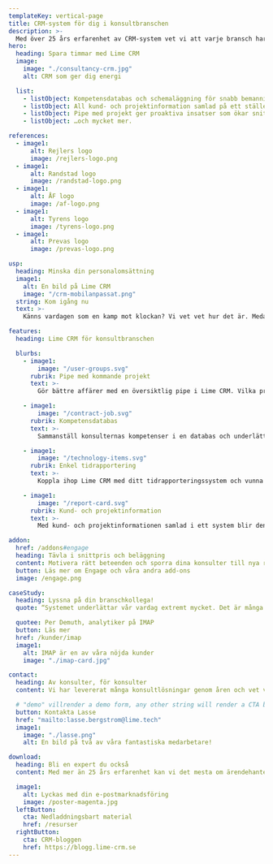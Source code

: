 ```yaml
---
templateKey: vertical-page
title: CRM-system för dig i konsultbranschen
description: >-
  Med över 25 års erfarenhet av CRM-system vet vi att varje bransch har sina unika behov. Därför har vi skapat en lösning för dig i konsultbranschen.
hero:
  heading: Spara timmar med Lime CRM
  image:
    image: "./consultancy-crm.jpg"
    alt: CRM som ger dig energi

  list:
    - listObject: Kompetensdatabas och schemaläggning för snabb bemanning.
    - listObject: All kund- och projektinformation samlad på ett ställe. Alltid tillgänglig.
    - listObject: Pipe med projekt ger proaktiva insatser som ökar snittpris och beläggning.
    - listObject: …och mycket mer.

references:
  - image1:
      alt: Rejlers logo
      image: /rejlers-logo.png
  - image1:
      alt: Randstad logo
      image: /randstad-logo.png
  - image1:
      alt: ÅF logo
      image: /af-logo.png
  - image1:
      alt: Tyrens logo
      image: /tyrens-logo.png
  - image1:
      alt: Prevas logo
      image: /prevas-logo.png

usp:
  heading: Minska din personalomsättning
  image1:
    alt: En bild på Lime CRM
    image: "/crm-mobilanpassat.png"
  string: Kom igång nu
  text: >-
    Känns vardagen som en kamp mot klockan? Vi vet vet hur det är. Medarbetarna ska helst lägga minimalt med tid på administration för att kunna debitera fler timmar och höja marginalerna. Samtidigt måste all kund-, konsult- och projektinformation vara uppdaterad och tillgänglig för att alla ska kunna ge en bra leverans. Och stressen får inte ta över. Lösningen? Lime CRM.

features:
  heading: Lime CRM för konsultbranschen

  blurbs:
    - image1:
        image: "/user-groups.svg"
      rubrik: Pipe med kommande projekt
      text: >-
        Gör bättre affärer med en översiktlig pipe i Lime CRM. Vilka projekt är planerade? Går det sälja mer till samma kund? Öka snittpriset och beläggningen genom att vara proaktiv.

    - image1:
        image: "/contract-job.svg"
      rubrik: Kompetensdatabas
      text: >-
        Sammanställ konsulternas kompetenser i en databas och underlätta bemanningen av projekt. Sätt snabbt rätt kompetens på rätt plats och vid rätt tillfälle när en kund hör av sig.

    - image1:
        image: "/technology-items.svg"
      rubrik: Enkel tidrapportering
      text: >-
        Koppla ihop Lime CRM med ditt tidrapporteringssystem och vunna projekt blir direkt tillgängliga för rapportering. Läs tillbaka nedlagd tid och få affärsuppföljningen direkt.

    - image1:
        image: "/report-card.svg"
      rubrik: Kund- och projektinformation
      text: >-
        Med kund- och projektinformationen samlad i ett system blir den lättare att uppdatera. Det betyder mindre administration, mer tid (och data) för bra leveranser och i slutändan ökad kundnöjdhet.

addon:
  href: /addons#engage
  heading: Tävla i snittpris och beläggning
  content: Motivera rätt beteenden och sporra dina konsulter till nya resultat genom tävlingar. Engage add-on för Lime CRM kan användas både för klassiska säljtävlingar och för att skapa mjukare beteendeförändringar. Du skapar själv tävlingarna, baserade på den CRM-data som är viktigast för ditt bolag just nu.
  button: Läs mer om Engage och våra andra add-ons
  image: /engage.png

caseStudy:
  heading: Lyssna på din branschkollega!
  quote: “Systemet underlättar vår vardag extremt mycket. Det är många samtal, många kontakter och flera projekt som körs parallellt, så det är väldigt viktigt att vi har struktur och överblick. Det får vi med Lime CRM och kan driva våra projekt så som vi vill.”

  quotee: Per Demuth, analytiker på IMAP
  button: Läs mer
  href: /kunder/imap
  image1:
    alt: IMAP är en av våra nöjda kunder
    image: "./imap-card.jpg"

contact:
  heading: Av konsulter, för konsulter
  content: Vi har levererat många konsultlösningar genom åren och vet vad som krävs för att du ska få en enklare vardag. Oavsett om du arbetar på något av de stora bolagen eller ett av de mindre – våra konsulter hjälper gärna dig och dina kollegor.

  # "demo" villrender a demo form, any other string will render a CTA button, and the href below is where it will point to
  button: Kontakta Lasse
  href: "mailto:lasse.bergstrom@lime.tech"
  image1:
    image: "./lasse.png"
    alt: En bild på två av våra fantastiska medarbetare!

download:
  heading: Bli en expert du också
  content: Med mer än 25 års erfarenhet kan vi det mesta om ärendehantering, säljstöd och annat inom CRM. Och vi delar gärna vår kunskap med dig! I våra posters kan du till exempel läsa mer om hur ett CRM-system förenklar din vardag och hur du lyckas med ditt CRM-projekt. Allt är gratis, så klart.

  image1:
    alt: Lyckas med din e-postmarknadsföring
    image: /poster-magenta.jpg
  leftButton:
    cta: Nedladdningsbart material
    href: /resurser
  rightButton:
    cta: CRM-bloggen
    href: https://blogg.lime-crm.se
---
```

